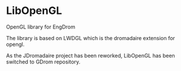 # LibOpenGL

OpenGL library for EngDrom

The library is based on LWDGL which is the dromadaire extension for opengl.

As the JDromadaire project has been reworked, LibOpenGL has been switched to GDrom repository.

